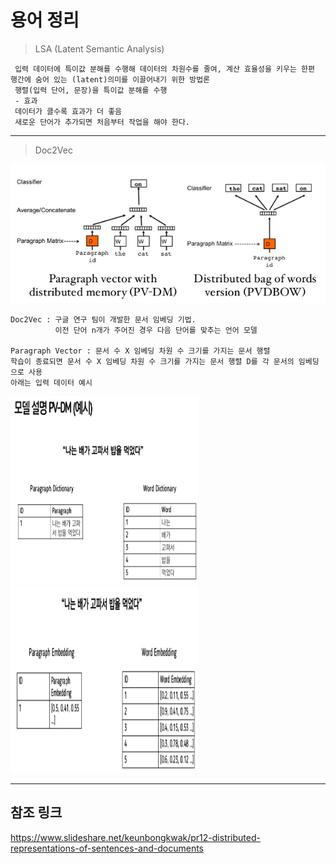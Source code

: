 
# 용어 정리

> LSA (Latent Semantic Analysis)
```
 입력 데이터에 특이값 분해를 수행해 데이터의 차원수를 줄여, 계산 효율성을 키우는 한편 행간에 숨어 있는 (latent)의미를 이끌어내기 위한 방법론
 행렬(입력 단어, 문장)을 특이값 분해를 수행
 - 효과
 데이터가 클수록 효과가 더 좋음
 새로운 단어가 추가되면 처음부터 작업을 해야 한다.
```
    
---
> Doc2Vec

![PV-DM](./pic/doc-vec.PNG)
```
Doc2Vec : 구글 연구 팀이 개발한 문서 임베딩 기법.
          이전 단어 n개가 주어진 경우 다음 단어를 맞추는 언어 모델

Paragraph Vector : 문서 수 X 임베딩 차원 수 크기를 가지는 문서 행렬
학습이 종료되면 문서 수 X 임베딩 차원 수 크기를 가지는 문서 행렬 D를 각 문서의 임베딩으로 사용
아래는 입력 데이터 예시
```
<img src="./pic/PV_DM1.PNG" width="300px" height="300px"></img>
<img src="./pic/PV_DM2.PNG" width="300px" height="300px"></img><br/>



---
## 참조 링크
https://www.slideshare.net/keunbongkwak/pr12-distributed-representations-of-sentences-and-documents



